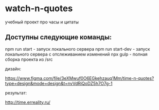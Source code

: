 # watch-n-quotes
учебный проект про часы и цитаты

## Доступны следующие команды:
npm run start - запуск локального сервера
npm run start-dev - запуск локального сервера с отслеживанием изменений
npx gulp - полная сборка проекта из /src

дизайн:

https://www.figma.com/file/3eXMwuf0O6EGkehzauq1Mm/time-n-quotes?type=design&mode=design&t=nvVdRiQoDZ5h7O7g-1

результат:

http://time.erreality.ru/